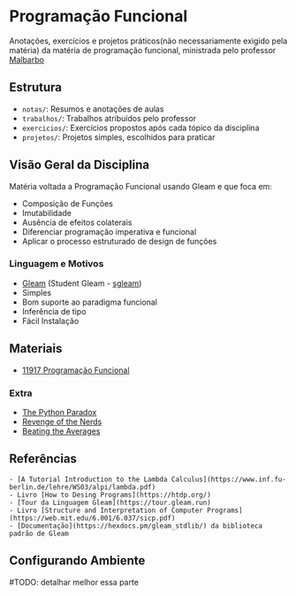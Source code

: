 # Programação Funcional

Anotações, exercícios e projetos práticos(não necessariamente exigido pela matéria) da matéria de programação funcional, ministrada pelo professor [Malbarbo](https://malbarbo.pro.br/)

## Estrutura
- `notas/`: Resumos e anotações de aulas
- `trabalhos/`: Trabalhos atribuídos pelo professor
- `exercicios/`: Exercícios propostos após cada tópico da disciplina
- `projetos/`: Projetos simples, escolhidos para praticar

## Visão Geral da Disciplina

Matéria voltada a Programação Funcional usando Gleam e que foca em:
- Composição de Funções
- Imutabilidade
- Ausência de efeitos colaterais
- Diferenciar programação imperativa e funcional
- Aplicar o processo estruturado de design de funções

### Linguagem e Motivos
- [Gleam](https://gleam.run/) (Student Gleam - [sgleam](https://malbarbo.pro.br/sgleam/))
- Simples
- Bom suporte ao paradigma funcional
- Inferência de tipo
- Fácil Instalação

## Materiais
- [11917 Programação Funcional](https://malbarbo.pro.br/ensino/2025/11917/)

### Extra
- [The Python Paradox](http://www.paulgraham.com/pypar.html)
- [Revenge of the Nerds](http://www.paulgraham.com/icad.html)
- [Beating the Averages](http://www.paulgraham.com/avg.html)


## Referências
	- [A Tutorial Introduction to the Lambda Calculus](https://www.inf.fu-berlin.de/lehre/WS03/alpi/lambda.pdf)
	- Livro [How to Desing Programs](https://htdp.org/)
	- [Tour da Linguagem Gleam](https://tour.gleam.run)
	- Livro [Structure and Interpretation of Computer Programs](https://web.mit.edu/6.001/6.037/sicp.pdf)
	- [Documentação](https://hexdocs.pm/gleam_stdlib/) da biblioteca padrão de Gleam

## Configurando Ambiente
\#TODO: detalhar melhor essa parte
